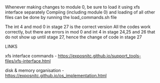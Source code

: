 Whenever making changes to module 0, be sure to load it using xfs interface separately
Compiing (including module 0) and loading of all other files can be done by running the load_commands.sh file

The int 4 and mod 0 in stage 27 is the correct version
All the codes work correctly, but there are errors in mod 0 and int 4 in stage 24,25 and 26 that do not show up until stage 27, hence the change of code in stage 27


LINKS

xfs interface commands - https://exposnitc.github.io/support_tools-files/xfs-interface.html

disk & memory organisation - https://exposnitc.github.io/os_implementation.html
